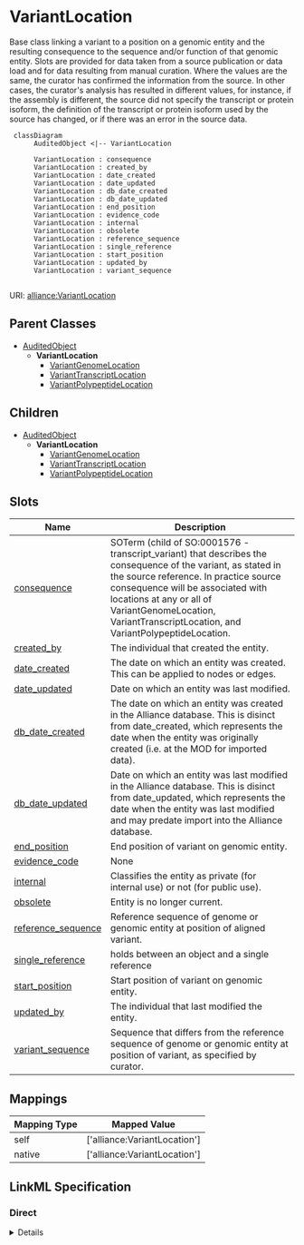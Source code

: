 # VariantLocation

Base class linking a variant to a position on a genomic entity and the resulting consequence to the sequence and/or function of that genomic entity. Slots are provided for data taken from a source publication or data load and for data resulting from manual curation. Where the values are the same, the curator has confirmed the information from the source.  In other cases, the curator's analysis has resulted in different values, for instance, if the assembly is different, the source did not specify the transcript or protein isoform, the definition of the transcript or protein isoform used by the source has changed, or if there was an error in the source data.


```mermaid
 classDiagram
      AuditedObject <|-- VariantLocation
      
      VariantLocation : consequence
      VariantLocation : created_by
      VariantLocation : date_created
      VariantLocation : date_updated
      VariantLocation : db_date_created
      VariantLocation : db_date_updated
      VariantLocation : end_position
      VariantLocation : evidence_code
      VariantLocation : internal
      VariantLocation : obsolete
      VariantLocation : reference_sequence
      VariantLocation : single_reference
      VariantLocation : start_position
      VariantLocation : updated_by
      VariantLocation : variant_sequence
      

```



URI: [alliance:VariantLocation](http://alliancegenome.org/VariantLocation)


## Parent Classes

* [AuditedObject](AuditedObject.md)
    * **VariantLocation**
        * [VariantGenomeLocation](VariantGenomeLocation.md)
        * [VariantTranscriptLocation](VariantTranscriptLocation.md)
        * [VariantPolypeptideLocation](VariantPolypeptideLocation.md)





## Children

* [AuditedObject](AuditedObject.md)
    * **VariantLocation**
        * [VariantGenomeLocation](VariantGenomeLocation.md)
        * [VariantTranscriptLocation](VariantTranscriptLocation.md)
        * [VariantPolypeptideLocation](VariantPolypeptideLocation.md)



## Slots

| Name | Description  |
| ---  | ---  |
| [consequence](consequence.md) | SOTerm (child of SO:0001576 - transcript_variant) that describes the consequence of the variant, as stated in the source reference. In practice source consequence will be associated with locations at any or all of VariantGenomeLocation, VariantTranscriptLocation, and VariantPolypeptideLocation. |
| [created_by](created_by.md) | The individual that created the entity. |
| [date_created](date_created.md) | The date on which an entity was created. This can be applied to nodes or edges. |
| [date_updated](date_updated.md) | Date on which an entity was last modified. |
| [db_date_created](db_date_created.md) | The date on which an entity was created in the Alliance database.  This is disinct from date_created, which represents the date when the entity was originally created (i.e. at the MOD for imported data). |
| [db_date_updated](db_date_updated.md) | Date on which an entity was last modified in the Alliance database.  This is disinct from date_updated, which represents the date when the entity was last modified and may predate import into the Alliance database. |
| [end_position](end_position.md) | End position of variant on genomic entity. |
| [evidence_code](evidence_code.md) | None |
| [internal](internal.md) | Classifies the entity as private (for internal use) or not (for public use). |
| [obsolete](obsolete.md) | Entity is no longer current. |
| [reference_sequence](reference_sequence.md) | Reference sequence of genome or genomic entity at position of aligned variant. |
| [single_reference](single_reference.md) | holds between an object and a single reference |
| [start_position](start_position.md) | Start position of variant on genomic entity. |
| [updated_by](updated_by.md) | The individual that last modified the entity. |
| [variant_sequence](variant_sequence.md) | Sequence that differs from the reference sequence of genome or genomic entity at position of variant, as specified by curator. |


## Mappings

| Mapping Type | Mapped Value |
| ---  | ---  |
| self | ['alliance:VariantLocation'] |
| native | ['alliance:VariantLocation'] |




## LinkML Specification

<!-- TODO: investigate https://stackoverflow.com/questions/37606292/how-to-create-tabbed-code-blocks-in-mkdocs-or-sphinx -->

### Direct

<details>
```yaml
name: VariantLocation
description: Base class linking a variant to a position on a genomic entity and the
  resulting consequence to the sequence and/or function of that genomic entity. Slots
  are provided for data taken from a source publication or data load and for data
  resulting from manual curation. Where the values are the same, the curator has confirmed
  the information from the source.  In other cases, the curator's analysis has resulted
  in different values, for instance, if the assembly is different, the source did
  not specify the transcript or protein isoform, the definition of the transcript
  or protein isoform used by the source has changed, or if there was an error in the
  source data.
from_schema: https://github.com/alliance-genome/agr_curation_schema/src/schema/variation
is_a: AuditedObject
abstract: true
slots:
- evidence_code
- single_reference
- start_position
- end_position
- reference_sequence
- variant_sequence
- consequence
slot_usage:
  evidence_code:
    name: evidence_code
    domain_of:
    - VariantLocation
    - AlleleGenomicEntityAssociation
    - GeneToGeneOrthologyCurated
    required: false

```
</details>

### Induced

<details>
```yaml
name: VariantLocation
description: Base class linking a variant to a position on a genomic entity and the
  resulting consequence to the sequence and/or function of that genomic entity. Slots
  are provided for data taken from a source publication or data load and for data
  resulting from manual curation. Where the values are the same, the curator has confirmed
  the information from the source.  In other cases, the curator's analysis has resulted
  in different values, for instance, if the assembly is different, the source did
  not specify the transcript or protein isoform, the definition of the transcript
  or protein isoform used by the source has changed, or if there was an error in the
  source data.
from_schema: https://github.com/alliance-genome/agr_curation_schema/src/schema/variation
is_a: AuditedObject
abstract: true
slot_usage:
  evidence_code:
    name: evidence_code
    domain_of:
    - VariantLocation
    - AlleleGenomicEntityAssociation
    - GeneToGeneOrthologyCurated
    required: false
attributes:
  evidence_code:
    name: evidence_code
    from_schema: https://github.com/alliance-genome/agr_curation_schema/core.yaml
    multivalued: false
    alias: evidence_code
    owner: VariantLocation
    domain_of:
    - VariantLocation
    - AlleleGenomicEntityAssociation
    - GeneToGeneOrthologyCurated
    range: ECOTerm
    required: false
  single_reference:
    name: single_reference
    description: holds between an object and a single reference
    from_schema: https://github.com/alliance-genome/agr_curation_schema/core.yaml
    multivalued: false
    alias: single_reference
    owner: VariantLocation
    domain_of:
    - SourceVariantLocation
    - VariantLocation
    - PhenotypeAnnotation
    - DiseaseAnnotation
    - ConditionRelation
    - Figure
    - GeneToGeneOrthologyCurated
    - ExpressionExperiment
    - FunctionalGeneSet
    range: Reference
  start_position:
    name: start_position
    description: Start position of variant on genomic entity.
    from_schema: https://github.com/alliance-genome/agr_curation_schema/src/schema/variation
    domain: VariantLocation
    multivalued: false
    alias: start_position
    owner: VariantLocation
    domain_of:
    - VariantLocation
    range: integer
    required: false
  end_position:
    name: end_position
    description: End position of variant on genomic entity.
    from_schema: https://github.com/alliance-genome/agr_curation_schema/src/schema/variation
    domain: VariantLocation
    multivalued: false
    alias: end_position
    owner: VariantLocation
    domain_of:
    - VariantLocation
    range: integer
    required: false
  reference_sequence:
    name: reference_sequence
    description: Reference sequence of genome or genomic entity at position of aligned
      variant.
    from_schema: https://github.com/alliance-genome/agr_curation_schema/src/schema/variation
    domain: VariantLocation
    multivalued: false
    alias: reference_sequence
    owner: VariantLocation
    domain_of:
    - VariantLocation
    range: biological_sequence
    required: false
  variant_sequence:
    name: variant_sequence
    description: Sequence that differs from the reference sequence of genome or genomic
      entity at position of variant, as specified by curator.
    from_schema: https://github.com/alliance-genome/agr_curation_schema/src/schema/variation
    domain: VariantLocation
    multivalued: false
    alias: variant_sequence
    owner: VariantLocation
    domain_of:
    - VariantLocation
    range: biological_sequence
    required: false
  consequence:
    name: consequence
    description: SOTerm (child of SO:0001576 - transcript_variant) that describes
      the consequence of the variant, as stated in the source reference. In practice
      source consequence will be associated with locations at any or all of VariantGenomeLocation,
      VariantTranscriptLocation, and VariantPolypeptideLocation.
    from_schema: https://github.com/alliance-genome/agr_curation_schema/src/schema/variation
    domain: VariantLocation
    multivalued: false
    alias: consequence
    owner: VariantLocation
    domain_of:
    - VariantLocation
    range: SOTerm
    required: false
  created_by:
    name: created_by
    description: The individual that created the entity.
    from_schema: https://github.com/alliance-genome/agr_curation_schema/core.yaml
    domain: AuditedObject
    multivalued: false
    alias: created_by
    owner: VariantLocation
    domain_of:
    - AuditedObject
    range: Person
  date_created:
    name: date_created
    description: The date on which an entity was created. This can be applied to nodes
      or edges.
    from_schema: https://github.com/alliance-genome/agr_curation_schema/core.yaml
    aliases:
    - creation_date
    exact_mappings:
    - dct:createdOn
    - WIKIDATA_PROPERTY:P577
    alias: date_created
    owner: VariantLocation
    domain_of:
    - AuditedObject
    - AuditedObjectDTO
    range: datetime
  updated_by:
    name: updated_by
    description: The individual that last modified the entity.
    from_schema: https://github.com/alliance-genome/agr_curation_schema/core.yaml
    domain: AuditedObject
    multivalued: false
    alias: updated_by
    owner: VariantLocation
    domain_of:
    - AuditedObject
    range: Person
  date_updated:
    name: date_updated
    description: Date on which an entity was last modified.
    from_schema: https://github.com/alliance-genome/agr_curation_schema/core.yaml
    aliases:
    - date_last_modified
    alias: date_updated
    owner: VariantLocation
    domain_of:
    - AuditedObject
    - AuditedObjectDTO
    range: datetime
  db_date_created:
    name: db_date_created
    description: The date on which an entity was created in the Alliance database.  This
      is disinct from date_created, which represents the date when the entity was
      originally created (i.e. at the MOD for imported data).
    from_schema: https://github.com/alliance-genome/agr_curation_schema/core.yaml
    alias: db_date_created
    owner: VariantLocation
    domain_of:
    - AuditedObject
    - AuditedObjectDTO
    range: datetime
  db_date_updated:
    name: db_date_updated
    description: Date on which an entity was last modified in the Alliance database.  This
      is disinct from date_updated, which represents the date when the entity was
      last modified and may predate import into the Alliance database.
    from_schema: https://github.com/alliance-genome/agr_curation_schema/core.yaml
    alias: db_date_updated
    owner: VariantLocation
    domain_of:
    - AuditedObject
    - AuditedObjectDTO
    range: datetime
  internal:
    name: internal
    description: Classifies the entity as private (for internal use) or not (for public
      use).
    notes:
    - Default value is true.
    from_schema: https://github.com/alliance-genome/agr_curation_schema/core.yaml
    alias: internal
    owner: VariantLocation
    domain_of:
    - AuditedObject
    - AuditedObjectDTO
    range: boolean
    required: true
  obsolete:
    name: obsolete
    description: Entity is no longer current.
    notes:
    - Obsolete entities are preserved in the database for posterity but should not
      be publicly displayed.
    from_schema: https://github.com/alliance-genome/agr_curation_schema/core.yaml
    alias: obsolete
    owner: VariantLocation
    domain_of:
    - AuditedObject
    - AuditedObjectDTO
    range: boolean

```
</details>